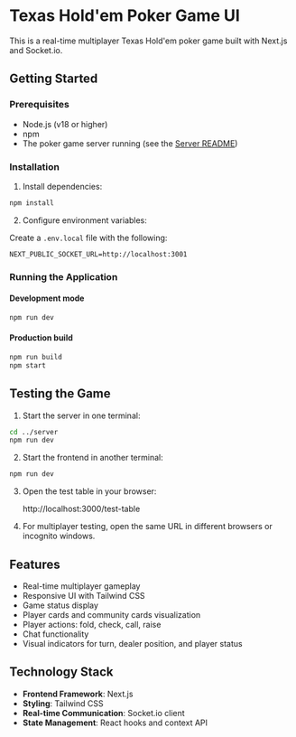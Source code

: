 # Texas Hold'em Poker Game UI

This is a real-time multiplayer Texas Hold'em poker game built with Next.js and Socket.io.

## Getting Started

### Prerequisites

- Node.js (v18 or higher)
- npm
- The poker game server running (see the [Server README](../server/README.md))

### Installation

1. Install dependencies:
```bash
npm install
```

2. Configure environment variables:
   
Create a `.env.local` file with the following:
```
NEXT_PUBLIC_SOCKET_URL=http://localhost:3001
```

### Running the Application

#### Development mode
```bash
npm run dev
```

#### Production build
```bash
npm run build
npm start
```

## Testing the Game

1. Start the server in one terminal:
```bash
cd ../server
npm run dev
```

2. Start the frontend in another terminal:
```bash
npm run dev
```

3. Open the test table in your browser:
   
   http://localhost:3000/test-table

4. For multiplayer testing, open the same URL in different browsers or incognito windows.

## Features

- Real-time multiplayer gameplay
- Responsive UI with Tailwind CSS
- Game status display
- Player cards and community cards visualization
- Player actions: fold, check, call, raise
- Chat functionality
- Visual indicators for turn, dealer position, and player status

## Technology Stack

- **Frontend Framework**: Next.js
- **Styling**: Tailwind CSS
- **Real-time Communication**: Socket.io client
- **State Management**: React hooks and context API
